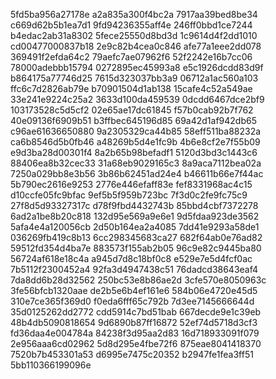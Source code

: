5fd5ba956a27178e
a2a835a300f4bc2a
7917aa39bed8be34
c669d62b5b1ea7d1
9fd94236355aff4e
246ff0bbd1ce7244
b4edac2ab31a8302
5fece25550d8bd3d
1c9614d4f2dd1010
cd00477000837b18
2e9c82b4cea0c846
afe77a1eee2dd078
369491f2efda64c2
79aefc7ae07962f6
52f2242e16b7cc06
78000adebbb15794
0272895ec45993a8
e5c1926dcdd83d9f
b864175a77746d25
7615d323037bb3a9
06712a1ac560a103
ffc6c7d2826ab79e
b70901504d1ab138
15cafe4c52a549ae
33e241e9224c25a2
3633d100da459539
0dcdd6467dce2bf9
103173528c5d5cf2
02e65ae17dc61845
f57b0cab92b7f762
40e09136f6909b51
b3ffbec645196d85
69a42d1af942db65
c96ae61636650880
9a2305329ca44b85
58eff511ba88232a
ca6b8546d5b0fb46
a48269b5d4e1fc9b
4b6e8cf2e7f55b09
e9d3ba28d00301f4
8a2b65b98befadf1
5120d3bd3c1443c6
88406ea8b32cec33
31a68eb9029165c3
8a9aca7112bea02a
7250a029bb8e3b56
3b86b62451ad24e4
b46611b66e7f44ac
5b790ec2616e9253
2776e446efaff83e
fef8331968ac4c15
d10ccfe05fc9bfac
9ef5b5f959b723bc
7f3d0c2fe9fc75c9
27f8d5d93327317c
d78f9fbd4432743b
85bbd4cbf7372278
6ad2a1be8b20c818
132d95e569a9e6e1
9d5fdaa923de3562
5afa4e4a120056cb
2d50b164ea2a4085
7dd41e9293a58de1
036269fb419c8b13
6cc298345683ca27
682f64ab0e76ad82
59512fd354d4ba7e
883573f155ab2b05
96c9e82c9445ba80
56724af618e18c4a
a945d7d8c18bf0c8
e529e7e5d4fcf0ac
7b5112f2300452a4
92fa3d4947438c51
76dadcd38643eaf4
7da8dd6b28d32562
250bc53e8b86ae2d
3cfe570e8050963c
3fe56bfcb1320aae
de2b5e6b4ef161e6
584b06e4720e45d5
310e7ce365f369d0
f0eda6fff65c792b
7d3ee7145666644d
35d0125262dd2772
cdd5914c7bd51bab
667decde9e1c39eb
48b4db5090818654
9d6890b87ff16872
52ef74d5718d3cf3
fd36daa4e004784a
84238f3d95aa2d83
16d718933091f079
2e956aaa6cd02962
5d8d295e4fbe72f6
875eae8041418370
7520b7b453301a53
d6995e7475c20352
b2947fe1fea3ff51
5bb110366199096e
